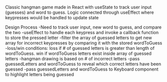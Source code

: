 Classic hangman game made in React with useState to track user input (guesses) and word to guess. Logic connected through useEffect where keypresses would be handled to update state

Design Process
-Need to track user input, new word to guess, and compare the two
-useEffect to handle each keypress and invoke a callback function to store the pressed letter
-filter the array of guessed letters to get new array for incorrect keypresses by comparing it with the stored wordToGuess
-loss/win conditions: loss if # of guessed letters is greater than length of wordToGuess. win if wordToGuess letters exist inside array of guessed letters
-hangman drawing is based on # of incorrect letters
-pass guessedLetters and wordToGuess to reveal which correct letters have been guessed
-pass guessedLetters and wordToGuess to Keyboard component to highlight letters being guessed

